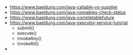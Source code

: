 * https://www.baeldung.com/java-callable-vs-supplier
* https://www.baeldung.com/java-runnables-check-status
* https://www.baeldung.com/java-completablefuture
* https://www.baeldung.com/java-executor-service-tutorial
  * submit()
  * execute()
  * invokeAny()
  * invokeAll()
*

